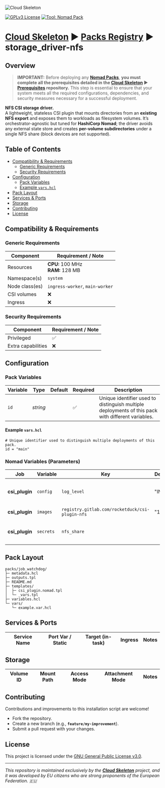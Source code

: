![Cloud Skeleton](../../assets/logo.jpg)

[![GPLv3 License](https://img.shields.io/badge/License-GPLv3-blue.svg)](LICENSE) [![Tool: Nomad Pack](https://img.shields.io/badge/Tool-Nomad_Pack-green)]()

# **[Cloud Skeleton][cloud-skeleton]** ► **[Packs Registry][packs-registry]**  ► **storage_driver-nfs**

## Overview

> **IMPORTANT:** Before deploying any **[Nomad Packs][hashicorp-nomad-packs]**, **you must complete all the prerequisites detailed in the **[Cloud Skeleton][cloud-skeleton]** ► **[Prerequisites][prerequisites]** repository.** This step is essential to ensure that your system meets all the required configurations, dependencies, and security measures necessary for a successful deployment.

**NFS CSI storage driver.**  
A lightweight, stateless CSI plugin that mounts directories from an **existing NFS export** and exposes them to workloads as filesystem volumes. It’s orchestrator-agnostic but tuned for **HashiCorp Nomad**; the driver avoids any external state store and creates **per-volume subdirectories** under a single NFS share (block devices are not supported).

## Table of Contents

- [Compatibility & Requirements](#compatibility--requirements)
  - [Generic Requirements](#generic-requirements)
  - [Security Requirements](#security-requirements)
- [Configuration](#configuration)
  - [Pack Variables](#pack-variables)
  - [Example `vars.hcl`](#example-varshcl)
- [Pack Layout](#pack-layout)
- [Services & Ports](#services--ports)
- [Storage](#storage)
- [Contributing](#contributing)
- [License](#license)

## Compatibility & Requirements

### Generic Requirements

| Component      | Requirement / Note                        |
|----------------|-------------------------------------------|
| Resources      | **CPU:** 100 MHz <br> **RAM:** 128 MB     |
| Namespace(s)   | `system`                                  |
| Node class(es) | `ingress-worker`, `main-worker`           |
| CSI volumes    | ❌                                        |
| Ingress        | ❌                                        |

### Security Requirements

| Component          | Requirement / Note |
|--------------------|--------------------|
| Privileged         | ✅                 |
| Extra capabilities | ❌                 |

## Configuration

### Pack Variables

| Variable | Type     | Default | Required | Description                                                                                       |
|----------|----------|---------|----------|---------------------------------------------------------------------------------------------------|
| `id`     | *string* |         | ✅       | Unique identifier used to distinguish multiple deployments of this pack with different variables. |

#### Example `vars.hcl`

```hcl
# Unique identifier used to distinguish multiple deployments of this pack.
id = "main"
```

### Nomad Variables (Parameters)

| Job            | Variable                 | Key                                             | Default | Description                                                                                 |
|----------------|--------------------------|-------------------------------------------------|---------|---------------------------------------------------------------------------------------------|
| **csi_plugin** | `config`  | `log_level`                                     | "INFO"  | Log verbosity for the CSI plugin. Allowed: `CRITICAL`, `ERROR`, `WARNING`, `INFO`, `DEBUG`. |
| **csi_plugin** | `images`  | `registry.gitlab.com/rocketduck/csi-plugin-nfs` | "1.1.0" | Container image tag for the CSI plugin.                                                     |
| **csi_plugin** | `secrets` | `nfs_share`                                     |         | NFS export in `<server>:/<path>` format, e.g., `nas.lan:/export/nomad`.                     |

## Pack Layout

```
packs/job_watchdog/
├─ metadata.hcl
├─ outputs.tpl
├─ README.md
├─ templates/
│  ├─ csi_plugin.nomad.tpl
│  └─ _vars.tpl
├─ variables.hcl
└─ vars/
   └─ example.var.hcl
```

## Services & Ports

| Service Name | Port Var / Static | Target (in-task) | Ingress | Notes |
|--------------|-------------------|------------------|---------|-------|

## Storage

| Volume ID | Mount Path | Access Mode | Attachment Mode | Notes |
|-----------|------------|-------------|-----------------|-------|

## Contributing

Contributions and improvements to this installation script are welcome!  
- Fork the repository.  
- Create a new branch (e.g., **`feature/my-improvement`**).  
- Submit a pull request with your changes.

## License

This project is licensed under the [GNU General Public License v3.0](LICENSE).

---

*This repository is maintained exclusively by the **[Cloud Skeleton][cloud-skeleton]** project, and it was developed by EU citizens who are strong proponents of the European Federation. 🇪🇺*

<!-- Reference -->
[cloud-skeleton]: https://github.com/cloud-skeleton/
[hashicorp-nomad]: https://developer.hashicorp.com/nomad/tutorials/get-started
[hashicorp-nomad-packs]: https://developer.hashicorp.com/nomad/tools/nomad-pack
[packs-registry]: https://github.com/cloud-skeleton/packs-registry/
[prerequisites]: https://github.com/cloud-skeleton/prerequisites
